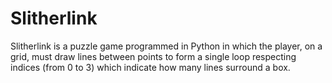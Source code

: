 # Slitherlink
Slitherlink is a puzzle game programmed in Python in which the player, on a grid, must draw lines between points to form a single loop respecting indices (from 0 to 3) which indicate how many lines surround a box.
